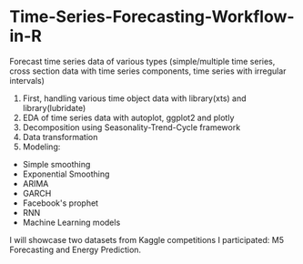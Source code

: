 # Time-Series-Forecasting-Workflow-in-R

Forecast time series data of various types (simple/multiple time series, cross section data with time series components, time series with irregular intervals)

1. First, handling various time object data with library(xts) and library(lubridate)
2. EDA of time series data with autoplot, ggplot2 and plotly
3. Decomposition using Seasonality-Trend-Cycle framework
4. Data transformation
5. Modeling:
  - Simple smoothing
  - Exponential Smoothing
  - ARIMA 
  - GARCH
  - Facebook's prophet
  - RNN
  - Machine Learning models
  
I will showcase two datasets from Kaggle competitions I participated: M5 Forecasting and Energy Prediction.
